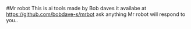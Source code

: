 #Mr robot 
This is ai tools made by Bob daves
it availabe at 
https://github.com/bobdave-s/mrbot
ask anything Mr robot will respond to you..